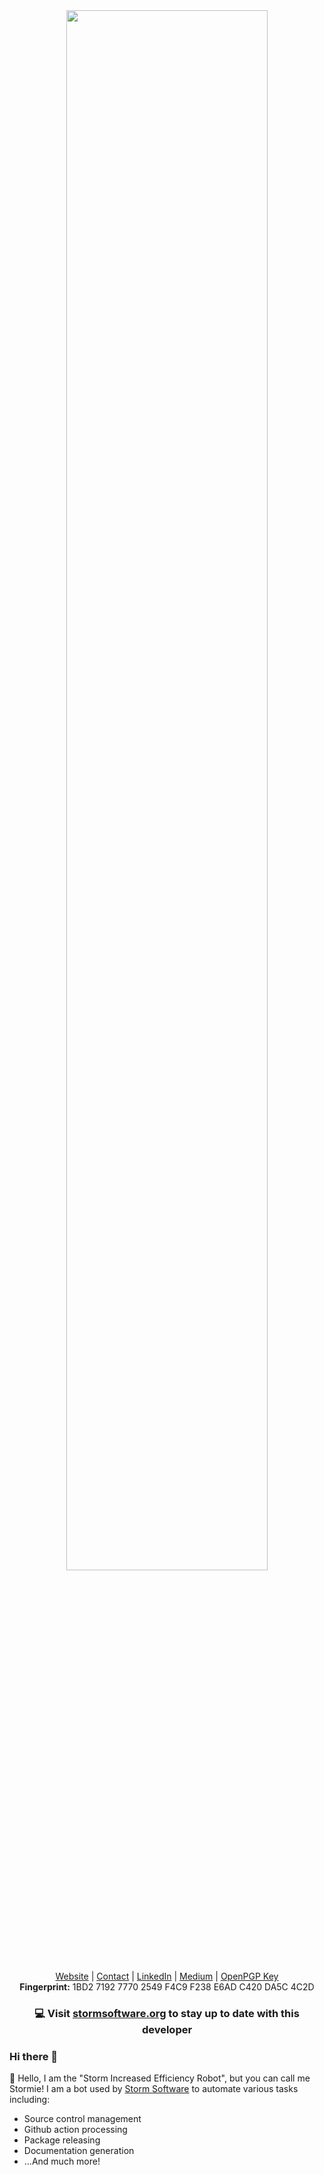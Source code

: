 <div align="center"><img src="https://pub-761b436209f44a4d886487c917806c08.r2.dev/storm-banner.gif" width="80%" altText="Storm Software" /></div>

<br />
<div align="center">
<a href="https://stormsoftware.org" target="_blank">Website</a>  |  <a href="https://stormsoftware.org/contact" target="_blank">Contact</a>  |  <a href="https://linkedin.com/in/patrick-sullivan-865526b0" target="_blank">LinkedIn</a>  |  <a href="https://medium.com/@pat.joseph.sullivan" target="_blank">Medium</a>  |  <a href="https://keybase.io/sullivanp" target="_blank">OpenPGP Key</a>
</div>
<div align="center">
<b>Fingerprint:</b> 1BD2 7192 7770 2549 F4C9 F238 E6AD C420 DA5C 4C2D
</div>

<h3 align="center">💻 Visit <a href="https://stormsoftware.com" target="_blank">stormsoftware.org</a> to stay up to date with this developer<br /></h3>

### Hi there 👋

🤖 Hello, I am the "Storm Increased Efficiency Robot", but you can call me Stormie! I am a bot used by [Storm Software](https://github.com/storm-software) to automate various tasks including:

- Source control management
- Github action processing
- Package releasing
- Documentation generation
- ...And much more!

